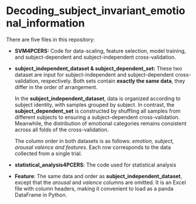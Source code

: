 # Decoding_subject_invariant_emotional_information
There are five files in this repository:
- **SVM4PCERS:** Code for data-scaling, feature selection, model training, and subject-dependent and subject-independent cross-validation. 
  
- **subject_independent_dataset & subject_dependent_set:** These two dataset are input for subject-independent and subject-dependent cross-validation, respectively. Both sets contain **exactly the same data**, they differ in the order of arrangement. 
  
  In the **subject_independent_dataset**, data is organized according to subject identity, with samples grouped by subject. In contrast, the **subject_dependent_set** is constructed by shuffling all samples from different subjects to ensuring a subject-dependent cross-validation. Meanwhile, the distribution of emotional categories remains consistent across all folds of the cross-validation.
  
  The column order in both datasets is as follows: _emotion, subject, arousal valence and features_. Each row corresponds to the data collected from a single trial.
  
- **statistical_analysis4PCERS**: The code used for statistical analysis
  
- **Feature**: The same data and order as **subject_independent_dataset**, except that the _arousal_ and _valence_ columns are omitted. It is an Excel file with column headers, making it convenient to load as a panda DataFrame in Python.
